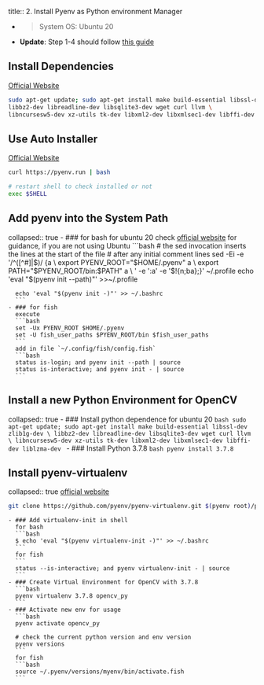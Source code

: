 title:: 2. Install Pyenv as Python environment Manager

- > System OS: Ubuntu 20
- **Update**: Step 1-4 should follow [this guide](https://gist.github.com/entropiae/326611addf6662d1d8fbf5792ab9a770)
## Install Dependencies
[Official Website](https://github.com/pyenv/pyenv/wiki#suggested-build-environment)
```bash
sudo apt-get update; sudo apt-get install make build-essential libssl-dev zlib1g-dev \
libbz2-dev libreadline-dev libsqlite3-dev wget curl llvm \
libncursesw5-dev xz-utils tk-dev libxml2-dev libxmlsec1-dev libffi-dev liblzma-dev
```
## Use Auto Installer
[Official Website](https://github.com/pyenv/pyenv-installer)
```bash
curl https://pyenv.run | bash

# restart shell to check installed or not
exec $SHELL
```
## Add pyenv into the System Path
collapsed:: true
	- ### for bash
	  for ubuntu 20
	  check [official website](https://github.com/pyenv/pyenv/wiki#suggested-build-environment) for guidance, if you are not using Ubuntu
	  ```bash
	  # the sed invocation inserts the lines at the start of the file
	  # after any initial comment lines
	  sed -Ei -e '/^([^#]|$)/ {a \
	  export PYENV_ROOT="$HOME/.pyenv"
	  a \
	  export PATH="$PYENV_ROOT/bin:$PATH"
	  a \
	  ' -e ':a' -e '$!{n;ba};}' ~/.profile
	  echo 'eval "$(pyenv init --path)"' >>~/.profile
	  
	  echo 'eval "$(pyenv init -)"' >> ~/.bashrc
	  ```
	- ### for fish
	  execute
	  ```bash
	  set -Ux PYENV_ROOT $HOME/.pyenv
	  set -U fish_user_paths $PYENV_ROOT/bin $fish_user_paths
	  ```
	  add in file `~/.config/fish/config.fish`
	  ```bash
	  status is-login; and pyenv init --path | source
	  status is-interactive; and pyenv init - | source
	  ```
## Install a new Python Environment for OpenCV
collapsed:: true
	- ### Install python dependence
	  for ubuntu 20
	  ```bash
	  sudo apt-get update; sudo apt-get install make build-essential libssl-dev zlib1g-dev \
	  libbz2-dev libreadline-dev libsqlite3-dev wget curl llvm \
	  libncursesw5-dev xz-utils tk-dev libxml2-dev libxmlsec1-dev libffi-dev liblzma-dev
	  ```
	- ### Install Python 3.7.8
	  ```bash
	  pyenv install 3.7.8
	  ```
## Install pyenv-virtualenv
collapsed:: true
[official website](https://github.com/pyenv/pyenv-virtualenv)
```bash
git clone https://github.com/pyenv/pyenv-virtualenv.git $(pyenv root)/plugins/pyenv-virtualenv
```
	- ### Add virtualenv-init in shell
	  for bash
	  ```bash
	  $ echo 'eval "$(pyenv virtualenv-init -)"' >> ~/.bashrc
	  ```
	  for fish
	  ```
	  status --is-interactive; and pyenv virtualenv-init - | source
	  ```
	- ### Create Virtual Environment for OpenCV with 3.7.8
	  ```bash
	  pyenv virtualenv 3.7.8 opencv_py
	  ```
	- ### Activate new env for usage
	  ```bash
	  pyenv activate opencv_py
	  
	  # check the current python version and env version
	  pyenv versions
	  ```
	  for fish
	  ```bash
	  source ~/.pyenv/versions/myenv/bin/activate.fish
	  ```